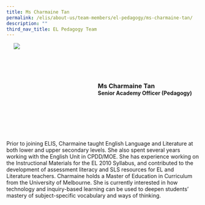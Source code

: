 ```yaml
---
title: Ms Charmaine Tan
permalink: /elis/about-us/team-members/el-pedagogy/ms-charmaine-tan/
description: ""
third_nav_title: EL Pedagogy Team
---
```

<div class="flex">
	<div class="imgCrop">
		<img src="/images/Team%20Members/charmaine_Use%20for%20website.jpg" class="m-0"></div>
		<div class="flex-col">
		<h3 class="m-0"><strong>Ms Charmaine Tan</strong></h3>
		<strong>Senior Academy Officer (Pedagogy)</strong>
	</div>
	</div>

<style>
	.m-0 {
		margin: 0 !important;
	}
	.flex {
		display: flex;
		justify-content: center;
		align-items: center; 
		gap: 20px;
	flex-wrap: wrap;
	}
.imgCrop {
    width: 200px !important;
    aspect-ratio: 5/6;
	overflow: hidden;
}
	.flex-col {
		display: flex;
		flex-direction: column;
	}
</style>
		 
Prior to joining ELIS, Charmaine taught English Language and Literature at both lower and upper secondary levels. She also spent several years working with the English Unit in CPDD/MOE. She has experience working on the Instructional Materials for the EL 2010 Syllabus, and contributed to the development of assessment literacy and SLS resources for EL and Literature teachers. Charmaine holds a Master of Education in Curriculum from the University of Melbourne. She is currently interested in how technology and inquiry-based learning can be used to deepen students’ mastery of subject-specific vocabulary and ways of thinking.